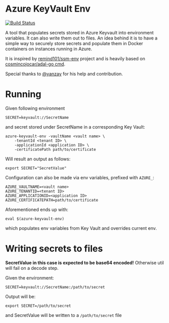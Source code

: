 # Azure KeyVault Env
[![Build Status](https://travis-ci.org/runtheops/azure-keyvault-env.svg?branch=master)](https://travis-ci.org/runtheops/azure-keyvault-env)

A tool that populates secrets stored in Azure Keyvault into environment variables. It can also write them out to files. An idea behind it is to have a simple way to securely store secrets and populate them in Docker containers on instances running in Azure.

It is inspired by [remind101/ssm-env](https://github.com/remind101/ssm-env) project and is heavily based on [cosmincojocar/adal-go cmd](https://github.com/cosmincojocar/adal/blob/master/cmd/adal.go).


Special thanks to [@yanzay](https://github.com/yanzay) for his help and contribution.

# Running
Given following environment
```
SECRET=keyvault://SecretName
```
and secret stored under SecretName in a corresponding Key Vault:
```
azure-keyvault-env -vaultName <vault name> \
    -tenantId <tenant ID> \
    -applicationId <application ID> \
    -certificatePath path/to/certificate
```
Will result an output as follows:
```
export SECRET="SecretValue"
```
Configuration can also be made via env variables, prefixed with `AZURE_`:
```
AZURE_VAULTNAME=<vault name>
AZURE_TENANTID=<tenant ID> 
AZURE_APPLICATIONID=<application ID>
AZURE_CERTIFICATEPATH=path/to/certificate
```
Aforementioned ends up with:
```
eval $(azure-keyvault-env)
```
which populates env variables from Key Vault and overrides current env.

# Writing secrets to files

**SecretValue in this case is expected to be base64 encoded!**
Otherwise util will fail on a decode step.

Given the environment:
```
SECRET=keyvault://SecretName:/path/to/secret
```
Output will be:
```
export SECRET=/path/to/secret
```
and SecretValue will be written to a `/path/to/secret` file
